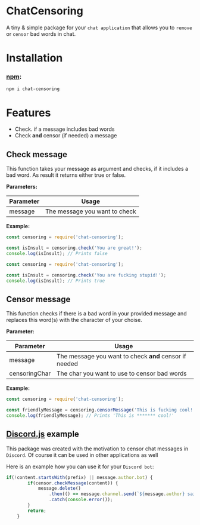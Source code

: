 # ChatCensoring

A tiny & simple package for your `chat application` that allows you to `remove` or `censor` bad words in chat.

# Installation 

### [npm](https://www.npmjs.com/package/chat-censoring): ###

`npm i chat-censoring`

# Features

- Check. if a message includes bad words
- Check **and** censor (if needed) a message

## Check message

This function takes your message as argument and checks, if it includes a bad word. As result it returns either true or false.

**Parameters:**

Parameter|Usage
---------|-----
message|The message you want to check



**Example:**

```js
const censoring = require('chat-censoring');

const isInsult = censoring.check('You are great!');
console.log(isInsult); // Prints false
```

```js
const censoring = require('chat-censoring');

const isInsult = censoring.check('You are fucking stupid!');
console.log(isInsult); // Prints true
```

## Censor message

This function checks if there is a bad word in your provided message and replaces this word(s) with the character of your choise.

**Parameter:**

Parameter|Usage
---------|-----
message|The message you want to check **and** censor if needed
censoringChar|The char you want to use to censor bad words



**Example:**

```js
const censoring = require('chat-censoring');

const friendlyMessage = censoring.censorMessage('This is fucking cool!', '*');
console.log(friendlyMessage); // Prints 'This is ******* cool!'
```

## [Discord.js](https://www.npmjs.com/package/discord.js) example

This package was created with the motivation to censor chat messages in `Discord`. Of course it can be used in other applications as well

Here is an example how you can use it for your `Discord bot`:

```js
if(!content.startsWith(prefix) || message.author.bot) {
		if(censor.checkMessage(content)) {
			message.delete()
				.then(() => message.channel.send(`${message.author} said: ${censor.censorMessage(content, '#')}`))
				.catch(console.error());
		}
		return;
	}
```
